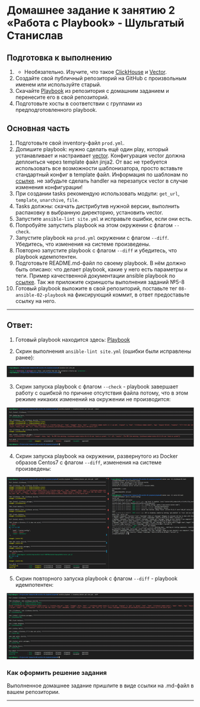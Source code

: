 # Домашнее задание к занятию 2 «Работа с Playbook» - Шульгатый Станислав

## Подготовка к выполнению

1. * Необязательно. Изучите, что такое [ClickHouse](https://www.youtube.com/watch?v=fjTNS2zkeBs) и [Vector](https://www.youtube.com/watch?v=CgEhyffisLY).
2. Создайте свой публичный репозиторий на GitHub с произвольным именем или используйте старый.
3. Скачайте [Playbook](./playbook/) из репозитория с домашним заданием и перенесите его в свой репозиторий.
4. Подготовьте хосты в соответствии с группами из предподготовленного playbook.

## Основная часть

1. Подготовьте свой inventory-файл `prod.yml`.
2. Допишите playbook: нужно сделать ещё один play, который устанавливает и настраивает [vector](https://vector.dev). Конфигурация vector должна деплоиться через template файл jinja2. От вас не требуется использовать все возможности шаблонизатора, просто вставьте стандартный конфиг в template файл. Информация по шаблонам по [ссылке](https://www.dmosk.ru/instruktions.php?object=ansible-nginx-install). не забудьте сделать handler на перезапуск vector в случае изменения конфигурации!
3. При создании tasks рекомендую использовать модули: `get_url`, `template`, `unarchive`, `file`.
4. Tasks должны: скачать дистрибутив нужной версии, выполнить распаковку в выбранную директорию, установить vector.
5. Запустите `ansible-lint site.yml` и исправьте ошибки, если они есть.
6. Попробуйте запустить playbook на этом окружении с флагом `--check`.
7. Запустите playbook на `prod.yml` окружении с флагом `--diff`. Убедитесь, что изменения на системе произведены.
8. Повторно запустите playbook с флагом `--diff` и убедитесь, что playbook идемпотентен.
9. Подготовьте README.md-файл по своему playbook. В нём должно быть описано: что делает playbook, какие у него есть параметры и теги. Пример качественной документации ansible playbook по [ссылке](https://github.com/opensearch-project/ansible-playbook). Так же приложите скриншоты выполнения заданий №5-8
10. Готовый playbook выложите в свой репозиторий, поставьте тег `08-ansible-02-playbook` на фиксирующий коммит, в ответ предоставьте ссылку на него.

---

## Ответ:

1. Готовый playbook находится здесь: [Playbook](https://github.com/megasts/08-ansible-02-playbook/tree/master/playbook)

2. Скрин выполнения `ansible-lint site.yml` (ошибки были исправлены ранее):

![Screen1](https://github.com/megasts/08-ansible-02-playbook/blob/master/img/2024-12-18_20-27-18.png)

3. Скрин запуска playbook с флагом `--check` - playbook завершает работу с ошибкой по причине отсутствия файла потому, что в этом режиме никаких изменений на окружении не производится:

![Screen2](https://github.com/megasts/08-ansible-02-playbook/blob/master/img/2024-12-18_20-33-43.png)

4. Скрин запуска playbook на окружении, развернутого из Docker образов Centos7 с флагом `--diff`, изменения на системе произведены:

![Screen3](https://github.com/megasts/08-ansible-02-playbook/blob/master/img/2024-12-19_00-46-08.png)

5. Скрин повторного запуска playbook с флагом `--diff` - playbook идемпотентен:

![Screen4](https://github.com/megasts/08-ansible-02-playbook/blob/master/img/2024-12-19_00-47-42.png)


### Как оформить решение задания

Выполненное домашнее задание пришлите в виде ссылки на .md-файл в вашем репозитории.

---

